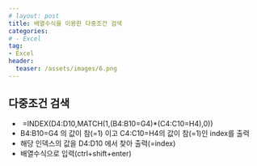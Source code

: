 ```yaml
---
# layout: post
title: 배열수식을 이용한 다중조건 검색
categories:
# - Excel
tag:
- Excel
header:
  teaser: /assets/images/6.png
---
```


## 다중조건 검색
<ul>
<li> =INDEX(D4:D10,MATCH(1,(B4:B10=G4)*(C4:C10=H4),0))</li>
<li>B4:B10=G4 의 값이 참(=1) 이고 C4:C10=H4의 값이 참(=1)인 index를 출력</li>
<li>해당 인덱스의 값을 D4:D10 에서 찾아 출력(=index)</li>
<li>배열수식으로 입력(ctrl+shift+enter)</li>
</ul>
